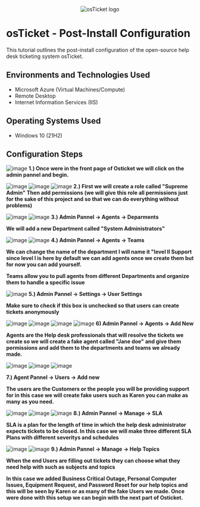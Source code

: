 <p align="center">
<img src="https://i.imgur.com/Clzj7Xs.png" alt="osTicket logo"/>
</p>

<h1>osTicket - Post-Install Configuration</h1>
This tutorial outlines the post-install configuration of the open-source help desk ticketing system osTicket.<br />


<h2>Environments and Technologies Used</h2>

- Microsoft Azure (Virtual Machines/Compute)
- Remote Desktop
- Internet Information Services (IIS)

<h2>Operating Systems Used </h2>

- Windows 10</b> (21H2)


<h2>Configuration Steps</h2>

![image](https://github.com/MartindIT/post-install-config/assets/151476834/55eb4625-dfda-4b10-b1b1-9a8d80424fbb)
**1.) Once were in the front page of Osticket we will click on the admin pannel and begin.** 

![image](https://github.com/MartindIT/post-install-config/assets/151476834/733df689-0293-43d2-995c-ab55975c5d8c)
![image](https://github.com/MartindIT/post-install-config/assets/151476834/e1339b65-e129-4ecf-81dd-a42123fe6b55)
![image](https://github.com/MartindIT/post-install-config/assets/151476834/8b21f93b-7554-45d9-a5a7-c0cc26f1fbe2)
**2.) First we will create a role called "Supreme Admin" Then add permissions (we will give this role all permissions just for the sake of this project and so that we can do everything without problems)** 

![image](https://github.com/MartindIT/post-install-config/assets/151476834/1752fb43-7a2f-4898-a1bb-ceae72ea1315)
![image](https://github.com/MartindIT/post-install-config/assets/151476834/e11fca70-8bec-405d-9844-589f35660f91)
**3.) Admin Pannel -> Agents -> Deparments**

**We will add a new Department called "System Administrators"**

![image](https://github.com/MartindIT/post-install-config/assets/151476834/fc5b51ac-874d-436d-bfa4-3fa522397499)
![image](https://github.com/MartindIT/post-install-config/assets/151476834/fde826c7-05fe-4aca-bcb2-39ccc3c3ebbe)
**4.) Admin Pannel -> Agents -> Teams**

**We can change the name of the department I will name it "level II Support since level I is here by default we can add agents once we create them but for now you can add yourself.**

**Teams allow you to pull agents from different Departments and organize them to handle a specific issue**




![image](https://github.com/MartindIT/post-install-config/assets/151476834/c6d7dad1-c598-4093-9fa4-5dfd89bb243d)
**5.) Admin Pannel -> Settings -> User Settings**

**Make sure to check if this box is unchecked so that users can create tickets anonymously**

![image](https://github.com/MartindIT/post-install-config/assets/151476834/e4ef2a3c-a1a7-4d19-98cc-b8b6397c597d)
![image](https://github.com/MartindIT/post-install-config/assets/151476834/95c14d2f-54d7-43d1-8640-9d42dc07913a)
![image](https://github.com/MartindIT/post-install-config/assets/151476834/1c63355b-50df-41a0-96ca-391caf0ac84a)
![image](https://github.com/MartindIT/post-install-config/assets/151476834/f3b5e405-dc93-48a0-82cb-3a225a038798)
**6) Admin Pannel -> Agents -> Add New**

**Agents are the Help desk professionals that will resolve the tickets we create so we will create a fake agent called "Jane doe" and give them permissions and add them to the departments and teams we already made.** 

![image](https://github.com/MartindIT/post-install-config/assets/151476834/eccd1a3c-d897-48ad-a786-f78e5b5394d9)
![image](https://github.com/MartindIT/post-install-config/assets/151476834/f30e2f8f-5f42-4cf3-b7c4-441390723b18)
![image](https://github.com/MartindIT/post-install-config/assets/151476834/0a0f0501-8503-48fd-a712-3bf7a95c662b)

**7.) Agent Pannel -> Users -> Add new**

**The users are the Customers or the people you will be providing support for in this case we will create fake users such as Karen you can make as many as you need.**

![image](https://github.com/MartindIT/post-install-config/assets/151476834/8b0223d2-7f7c-41e3-b50e-d24084c5fd9a)
![image](https://github.com/MartindIT/post-install-config/assets/151476834/611732f8-5c29-4984-b8a3-01b51ace4e1b)
![image](https://github.com/MartindIT/post-install-config/assets/151476834/4d0cba2b-2c59-4733-bb27-6c7e19634295)
**8.) Admin Pannel -> Manage -> SLA**

**SLA is a plan for the length of time in which the help desk administrator expects tickets to be closed. In this case we will make three different SLA Plans with different severitys and schedules** 

![image](https://github.com/MartindIT/post-install-config/assets/151476834/9d2657e1-762b-4c70-b907-392acbe2b137)
![image](https://github.com/MartindIT/post-install-config/assets/151476834/1ea94c2d-9ae5-46eb-ba49-e862960e9e87)
**9.) Admin Pannel -> Manage -> Help Topics**

**When the end Users are filling out tickets they can choose what they need help with such as subjects and topics** 

**In this case we added Business Critical Outage, Personal Computer Issues, Equipment Request, and Password Reset for our help topics and this will be seen by Karen or as many of the fake Users we made.
Once were done with this setup we can begin with the next part of Osticket.**








